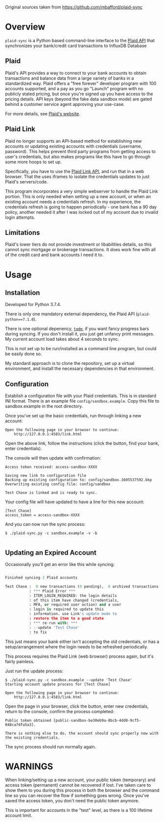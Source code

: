 
Original sources taken from https://github.com/mbafford/plaid-sync

# Overview

`plaid-sync` is a Python based command-line interface to the [Plaid API](https://plaid.com/docs/api/) that synchronizes your bank/credit card transactions to InfluxDB Database


## Plaid

Plaid's API provides a way to connect to your bank accounts to obtain transactions
and balance data from a large variety of banks in a standardized way. Plaid offers a "free forever" developer program with 100 accounts supported, and a pay as you go "Launch" program with no publicly stated pricing, but once you're signed up you have access to the pricing details. API keys (beyond the fake data sandbox mode) are gated behind a customer service agent approving your use-case.

For more details, see [Plaid's website](https://dashboard.plaid.com/signup).

## Plaid Link

Plaid no longer supports an API-based method for establishing new accounts or updating
existing accounts with credentials (username, password). This helps prevent third party
programs from getting access to user's credentials, but also makes programs like this
have to go through some more hoops to set up. 

Specifically, you have to use the [Plaid Link API](https://plaid.com/docs/link/), and run that in a web browser. That the uses iframes to isolate the credentials updates to
just Plaid's servers/code. 

This program incorporates a very simple webserver to handle the Plaid Link portion. This is only needed when setting up a new account, or when an existing account needs a credentials refresh. In my experience, the credentials refresh is going to happen periodically - one bank has a 90 day policy, another needed it after I was locked out of my account due to invalid login attempts. 

## Limitations

Plaid's lower tiers do not provide investment or libabilities details, so this cannot
sync mortgage or brokerage transactions. It does work fine with all of the credit card and bank accounts I need it to.

# Usage

## Installation

Developed for Python 3.7.4.

There is only one mandatory external dependency, the Plaid API (`plaid-python==7.1.0`).

There is one optional depenency, [`tqdm`](https://github.com/tqdm/tqdm), if you want fancy progress bars during syncing. If you don't install it, you just get unfancy print
messages. My current account load takes about 4 seconds to sync.

This is not set up to be run/installed as a command line program, but could be easily done so.

My standard approach is to clone the repository, set up a virtual environment, and install the necessary dependencies in that environment.

## Configuration

Establish a configuration file with your Plaid credentials. This is in standard INI format. There is an example file `config/sandbox.example`. Copy this file to sandbox.example in the root directory.

Once you've set up the basic credentials, run through linking a new account:

```$ ./plaid-sync.py -c sandbox.example --link 'Test Chase'
Open the following page in your browser to continue:
    http://127.0.0.1:4583/link.html
```

Open the above link, follow the instructions (click the button, find your bank, enter credentials).

The console will then update with confirmation:

```Public token obtained [public-sandbox-XXXX]. Exchanging for access token.
Access token received: access-sandbox-XXXX

Saving new link to configuration file
Backing up existing configuration to: config/sandbox.1605537592.bkp
Overwriting existing config file: config/sandbox

Test Chase is linked and is ready to sync.
```

Your config file will have updated to have a line for this new account:

```
[Test Chase]
access_token = access-sandbox-XXXX
```

And you can now run the sync process:

```
$ ./plaid-sync.py -c sandbox.example -v -b
                                                                                       
```

## Updating an Expired Account

Occasionally you'll get an error like this while syncing:

```./plaid-sync.py -c sandbox.example                    

Finished syncing 2 Plaid accounts

Test Chase :  0 new transactions (0 pending),  0 archived transactions over 0 accounts
           : *** Plaid Error ***
           : ITEM_LOGIN_REQUIRED: the login details
           : of this item have changed (credentials,
           : MFA, or required user action) and a user
           : login is required to update this
           : information. use Link's update mode to
           : restore the item to a good state
           : *** re-run with: ***
           : --update 'Test Chase'
           : to fix
```

This just means your bank either isn't accepting the old credentials, or has a setup/arrangement where the login needs to be refreshed periodically. 

This process requires the Plaid Link (web browser) process again, but it's fairly painless. 

Just run the update process:

```
$ ./plaid-sync.py -c sandbox.example --update 'Test Chase'
Starting account update process for [Test Chase]

Open the following page in your browser to continue:
    http://127.0.0.1:4583/link.html
```

Open the page in your browser, click the button, enter new credentials, return to the console, confirm the process completed:

```
Public token obtained [public-sandbox-be30eb9a-8bcb-4dd0-9cf5-048ca7dfa5a3].

There is nothing else to do, the account should sync properly now with the existing credentials.
```

The sync process should run normally again.

# WARNINGS

When linking/setting up a new account, your public token (temporary) and access token (permanent) cannot be recovered if lost. I've taken care to show them to you during this process in both the browser and the command line so you can recover the flow if 
something goes wrong. Once you've saved the access token, you don't need the public token anymore.

This is important for accounts in the "test" level, as there is a 100 lifetime account limit.

